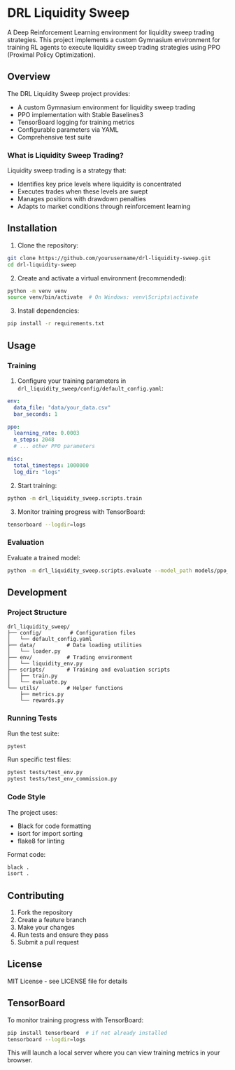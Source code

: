 # DRL Liquidity Sweep

A Deep Reinforcement Learning environment for liquidity sweep trading strategies. This project implements a custom Gymnasium environment for training RL agents to execute liquidity sweep trading strategies using PPO (Proximal Policy Optimization).

## Overview

The DRL Liquidity Sweep project provides:
- A custom Gymnasium environment for liquidity sweep trading
- PPO implementation with Stable Baselines3
- TensorBoard logging for training metrics
- Configurable parameters via YAML
- Comprehensive test suite

### What is Liquidity Sweep Trading?

Liquidity sweep trading is a strategy that:
- Identifies key price levels where liquidity is concentrated
- Executes trades when these levels are swept
- Manages positions with drawdown penalties
- Adapts to market conditions through reinforcement learning

## Installation

1. Clone the repository:
```bash
git clone https://github.com/yourusername/drl-liquidity-sweep.git
cd drl-liquidity-sweep
```

2. Create and activate a virtual environment (recommended):
```bash
python -m venv venv
source venv/bin/activate  # On Windows: venv\Scripts\activate
```

3. Install dependencies:
```bash
pip install -r requirements.txt
```

## Usage

### Training

1. Configure your training parameters in `drl_liquidity_sweep/config/default_config.yaml`:
```yaml
env:
  data_file: "data/your_data.csv"
  bar_seconds: 1

ppo:
  learning_rate: 0.0003
  n_steps: 2048
  # ... other PPO parameters

misc:
  total_timesteps: 1000000
  log_dir: "logs"
```

2. Start training:
```bash
python -m drl_liquidity_sweep.scripts.train
```

3. Monitor training progress with TensorBoard:
```bash
tensorboard --logdir=logs
```

### Evaluation

Evaluate a trained model:
```bash
python -m drl_liquidity_sweep.scripts.evaluate --model_path models/ppo_liquidity_sweep
```

## Development

### Project Structure

```
drl_liquidity_sweep/
├── config/         # Configuration files
│   └── default_config.yaml
├── data/          # Data loading utilities
│   └── loader.py
├── env/           # Trading environment
│   └── liquidity_env.py
├── scripts/       # Training and evaluation scripts
│   ├── train.py
│   └── evaluate.py
└── utils/         # Helper functions
    ├── metrics.py
    └── rewards.py
```

### Running Tests

Run the test suite:
```bash
pytest
```

Run specific test files:
```bash
pytest tests/test_env.py
pytest tests/test_env_commission.py
```

### Code Style

The project uses:
- Black for code formatting
- isort for import sorting
- flake8 for linting

Format code:
```bash
black .
isort .
```

## Contributing

1. Fork the repository
2. Create a feature branch
3. Make your changes
4. Run tests and ensure they pass
5. Submit a pull request

## License

MIT License - see LICENSE file for details

## TensorBoard

To monitor training progress with TensorBoard:

```sh
pip install tensorboard  # if not already installed
tensorboard --logdir=logs
```

This will launch a local server where you can view training metrics in your browser. 